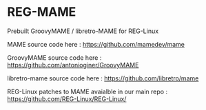 # REG-MAME
Prebuilt GroovyMAME / libretro-MAME for REG-Linux

MAME source code here : https://github.com/mamedev/mame

GroovyMAME source code here : https://github.com/antonioginer/GroovyMAME

libretro-mame source code here : https://github.com/libretro/mame

REG-Linux patches to MAME avaialble in our main repo : https://github.com/REG-Linux/REG-Linux/
